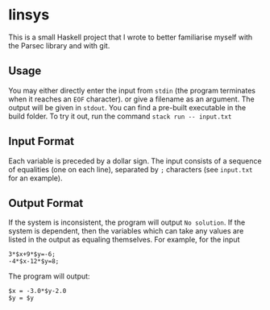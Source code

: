 # linsys

This is a small Haskell project that I wrote to better familiarise myself with the Parsec library and with git.

## Usage
You may either directly enter the input from `stdin` (the program terminates when it reaches an `EOF` character). or give a filename as an argument. The output will be given in `stdout`. You can find a pre-built executable in the build folder. To try it out, run the command `stack run -- input.txt`

## Input Format
Each variable is preceded by a dollar sign. The input consists of a sequence of equalities (one on each line), separated by `;` characters (see `input.txt` for an example).

## Output Format
If the system is inconsistent, the program will output `No solution`. If the system is dependent, then the variables which can take any values are listed in the output as equaling themselves. For example, for the input
```
3*$x+9*$y=-6;
-4*$x-12*$y=8;
```
The program will output:
```
$x = -3.0*$y-2.0
$y = $y
```
